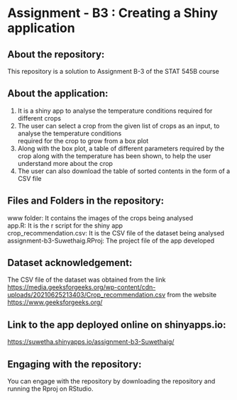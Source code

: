 # Assignment - B3 : Creating a Shiny application   
## About the repository:    
This repository is a solution to Assignment B-3 of the STAT 545B course  

## About the application:
1. It is a shiny app to analyse the temperature conditions required for different crops  
2. The user can select a crop from the given list of crops as an input, to analyse the temperature conditions  
required for the crop to grow from a box plot
3. Along with the box plot, a table of different parameters required by the crop along with the temperature has been shown,
to help the user understand more about the crop
3. The user can also download the table of sorted contents in the form of a CSV file  

## Files and Folders in the repository:    
www folder: It contains the images of the crops being analysed  
app.R: It is the r script for the shiny app  
crop_recommendation.csv: It is the CSV file of the dataset being analysed  
assignment-b3-Suwethaig.RProj: The project file of the app developed  

## Dataset acknowledgement:  
The CSV file of the dataset was obtained from the link https://media.geeksforgeeks.org/wp-content/cdn-uploads/20210625213403/Crop_recommendation.csv from the website https://www.geeksforgeeks.org/  

## Link to the app deployed online on shinyapps.io:  
https://suwetha.shinyapps.io/assignment-b3-Suwethaig/  

## Engaging with the repository:  
You can engage with the repository by downloading the repository and running the Rproj on RStudio.  

